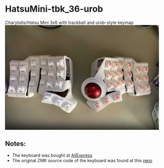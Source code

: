 # HatsuMini-tbk_36-urob
Charybdis/Hatsu Mini 3x6 with trackball and urob-style keymap
![](./screenshots/Charybdis_Mini_3x6.jpeg)

## Notes:
  * The keyboard was bought at [AliExpress](https://vi.aliexpress.com/item/3256807955896097.html?spm=a2g0o.productlist.main.21.7a63308feKN9j0&algo_pvid=52978fbb-32d5-440d-ba01-d92536ab39be&algo_exp_id=52978fbb-32d5-440d-ba01-d92536ab39be-10&pdp_npi=4%40dis%21VND%21935669%21336839%21%21%21266.39%2195.90%21%40212e520d17331937997352992eb91e%2112000043967467276%21sea%21VN%21734542727%21ABX&curPageLogUid=2H1iVPUHZKzW&utparam-url=scene%3Asearch%7Cquery_from%3A&gatewayAdapt=4itemAdapt)
  * The original ZMK source code of the keyboard was found at this [repo](https://github.com/LXF-YZP/HatsuMini/tree/tbk_36)
